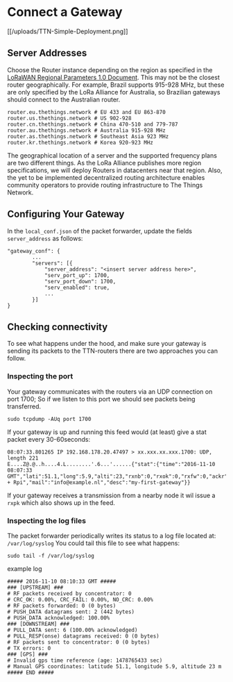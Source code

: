 # Connect a Gateway

[[/uploads/TTN-Simple-Deployment.png]]

## Server Addresses

Choose the Router instance depending on the region as specified in the [LoRaWAN Regional Parameters 1.0 Document](https://www.lora-alliance.org/For-Developers/LoRaWANDevelopers). This may not be the closest router geographically. For example, Brazil supports 915-928 MHz, but these are only specified by the LoRa Alliance for Australia, so Brazilian gateways should connect to the Australian router.

```
router.eu.thethings.network # EU 433 and EU 863-870
router.us.thethings.network # US 902-928
router.cn.thethings.network # China 470-510 and 779-787
router.au.thethings.network # Australia 915-928 MHz
router.as.thethings.network # Southeast Asia 923 MHz
router.kr.thethings.network # Korea 920-923 MHz
```

The geographical location of a server and the supported frequency plans are two different things. As the LoRa Alliance publishes more region specifications, we will deploy Routers in datacenters near that region. Also, the yet to be implemented decentralized routing architecture enables community operators to provide routing infrastructure to The Things Network.

## Configuring Your Gateway

In the `local_conf.json` of the packet forwarder, update the fields `server_address` as follows:

```
"gateway_conf": {
        ...
        "servers": [{
            "server_address": "<insert server address here>",
            "serv_port_up": 1700,
            "serv_port_down": 1700,
            "serv_enabled": true,
            ...
        }]
}
```


## Checking connectivity
To see what happens under the hood, and make sure your gateway is sending its packets to the TTN-routers there are two approaches you can follow.

### Inspecting the port
Your gateway communicates with the routers via an UDP connection on port 1700; So if we listen to this port we should see packets being transferred.

```
sudo tcpdump -AUq port 1700
```
If your gateway is up and running this feed would (at least) give a stat packet every 30-60seconds:

```
08:07:33.801265 IP 192.168.178.20.47497 > xx.xxx.xx.xxx.1700: UDP, length 221
E....Z@.@..h....4.L........'.6...'......{"stat":{"time":"2016-11-10 08:07:33 GMT","lati":51.1,"long":5.9,"alti":23,"rxnb":0,"rxok":0,"rxfw":0,"ackr":100.0,"dwnb":0,"txnb":0,"pfrm":"IMST + Rpi","mail":"info@example.nl","desc":"my-first-gateway"}}
```
If your gateway receives a transmission from a nearby node it wil issue a `rxpk` which also shows up in the feed. 

### Inspecting the log files
The packet forwarder periodically writes its status to a log file located at: `/var/log/syslog` You could tail this file to see what happens:

```
sudo tail -f /var/log/syslog
```

example log
```
##### 2016-11-10 08:10:33 GMT #####
### [UPSTREAM] ###
# RF packets received by concentrator: 0
# CRC_OK: 0.00%, CRC_FAIL: 0.00%, NO_CRC: 0.00%
# RF packets forwarded: 0 (0 bytes)
# PUSH_DATA datagrams sent: 2 (442 bytes)
# PUSH_DATA acknowledged: 100.00%
### [DOWNSTREAM] ###
# PULL_DATA sent: 6 (100.00% acknowledged)
# PULL_RESP(onse) datagrams received: 0 (0 bytes)
# RF packets sent to concentrator: 0 (0 bytes)
# TX errors: 0
### [GPS] ###
# Invalid gps time reference (age: 1478765433 sec)
# Manual GPS coordinates: latitude 51.1, longitude 5.9, altitude 23 m
##### END #####
```

